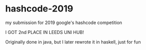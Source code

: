 # hashcode-2019
my submission for 2019 google's hashcode competition

I GOT 2nd PLACE IN LEEDS UNI HUB!

Originally done in java, but I later rewrote it in haskell, just for fun
